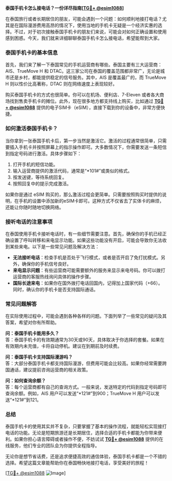 **泰国手机卡怎么接电话？一份详尽指南[[TG💪+ @esim1088](https://t.me/s/esim1088)]**

在泰国旅行或者长期居住的朋友，可能会遇到一个问题：如何顺利地接打电话？尤其是在国际漫游费用高昂的情况下，使用当地的手机卡无疑是一个经济实惠的选择。不过，对于初次接触泰国手机卡的朋友们来说，可能会对如何正确设置和使用感到困惑。今天，我们就来详细聊聊泰国手机卡怎么接电话，希望能帮到大家。

### 泰国手机卡的基本信息

首先，我们来了解一下泰国常见的手机运营商有哪些。泰国主要有三大运营商：AIS、TrueMove H 和 DTAC。这三家公司在泰国的覆盖范围都非常广，无论是城市还是乡村，都能提供稳定的信号服务。其中，AIS 是覆盖最广的，而 TrueMove H 则以性价比高著称，DTAC 则在网络速度上表现较好。

购买泰国手机卡的方式也很简单。你可以在机场、便利店、7-Eleven 或者各大商场找到售卖手机卡的摊位。此外，现在很多地方都支持线上购买，比如通过 **[TG💪+ @esim1088](https://t.me/s/esim1088)** 提供的电子SIM卡（eSIM），直接下载到你的设备中，非常方便快捷。

### 如何激活泰国手机卡？

当你拿到一张泰国手机卡后，第一步当然是激活它。激活的过程通常很简单，只需要插入手机卡并按照屏幕上的指示操作即可。大多数情况下，你需要发送一条短信到指定号码进行激活。具体步骤如下：

1. 打开手机的短信功能。
2. 输入运营商提供的激活代码，通常是“*101#”或类似的格式。
3. 按发送键，等待系统回复。
4. 按照回复中的提示完成激活。

如果你是通过 eSIM 购买的，那么激活过程会更简单。只需要按照购买时提供的说明，在手机的设置中添加新的eSIM卡即可。这种方式不仅省去了实体卡的麻烦，还能让你随时随地切换网络。

### 接听电话的注意事项

在泰国使用手机卡接听电话时，有一些细节需要注意。首先，确保你的手机已经正确设置了呼叫转移和来电显示功能。如果这些功能没有开启，可能会导致你无法收到某些来电。以下是一些常见问题及解决方法：

- **无法接听电话**：检查手机是否处于飞行模式，或者是否开启了免打扰模式。另外，确保你的手机信号良好。
- **来电显示问题**：有些运营商可能需要额外的服务来显示来电号码。你可以拨打运营商的客服热线询问具体的操作步骤。
- **国际长途来电**：如果你在国外拨打电话回国内，记得加上国家代码（+66）。同时，确认你的手机卡是否支持国际通话。

### 常见问题解答

在实际使用过程中，可能会遇到各种各样的问题。下面列举了一些常见的疑问及其答案，希望对你有所帮助。

**问：泰国手机卡能用多久？**  
答：泰国手机卡的有效期通常为30天或90天，具体取决于你选择的套餐。如果在有效期内未充值，卡将自动停机。建议在到期前及时续费。

**问：泰国手机卡支持国际漫游吗？**  
答：大部分泰国手机卡都支持国际漫游，但费用可能会比较高。如果你经常需要跨国通话，建议提前咨询运营商的相关政策。

**问：如何查询余额？**  
答：每个运营商都有自己的查询方式。一般来说，发送特定的代码到指定号码即可查询余额。例如，AIS 用户可以发送“*121#”到900；TrueMove H 用户可以发送“*121#”到121。

### 总结

泰国手机卡的使用其实并不复杂，只要掌握了基本的操作流程，就能轻松实现接打电话的功能。无论是短期旅游还是长期居住，选择合适的手机卡都能为你带来便利。如果你担心语言障碍或者操作不便，不妨试试 **[TG💪+ @esim1088](https://t.me/s/esim1088)** 提供的在线服务，他们专业的团队会为你提供全程指导。

无论你是想节省话费，还是追求便捷高效的通信体验，泰国手机卡都是一个不错的选择。希望这篇文章能帮助你在泰国畅快地接打电话，享受美好的旅程！

[[TG💪+ @esim1088](https://t.me/s/esim1088) ![Image](https://i.postimg.cc/4NQfJmqS/Snipaste-2025-05-13-00-14-12.png)]